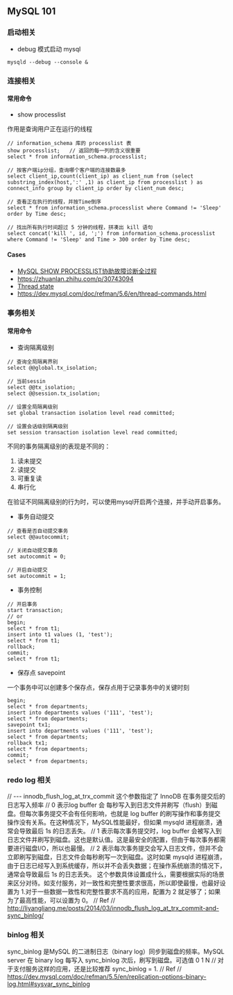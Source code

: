 
## MySQL 101

### 启动相关

- debug 模式启动 mysql

```
mysqld --debug --console &
```

### 连接相关

#### 常用命令

- show processlist

作用是查询用户正在运行的线程

```
// information_schema 库的 processlist 表
show processlist;   // 返回的每一列的含义很重要
select * from information_schema.processlist;

// 按客户端ip分组，查询哪个客户端的连接数最多
select client_ip,count(client_ip) as client_num from (select substring_index(host,':' ,1) as client_ip from processlist ) as connect_info group by client_ip order by client_num desc;

// 查看正在执行的线程，并按Time倒序
select * from information_schema.processlist where Command != 'Sleep' order by Time desc;

// 找出所有执行时间超过 5 分钟的线程，拼凑出 kill 语句
select concat('kill ', id, ';') from information_schema.processlist where Command != 'Sleep' and Time > 300 order by Time desc;

```

#### Cases

- [MySQL SHOW PROCESSLIST协助故障诊断全过程](https://www.jb51.net/article/156313.htm)
- https://zhuanlan.zhihu.com/p/30743094
- [Thread state](https://dev.mysql.com/doc/refman/5.6/en/general-thread-states.html)
- https://dev.mysql.com/doc/refman/5.6/en/thread-commands.html

### 事务相关

#### 常用命令

- 查询隔离级别

```
// 查询全局隔离界别
select @@global.tx_isolation;

// 当前sessin
select @@tx_isolation;
select @@session.tx_isolation;

// 设置全局隔离级别
set global transaction isolation level read committed;

// 设置会话级别隔离级别
set session transaction isolation level read committed;
```

不同的事务隔离级别的表现是不同的：
1. 读未提交
2. 读提交
3. 可重复读
4. 串行化

在验证不同隔离级别的行为时，可以使用mysql开启两个连接，并手动开启事务。

- 事务自动提交

```
// 查看是否自动提交事务
select @@autocommit;

// 关闭自动提交事务
set autocommit = 0;

// 开启自动提交
set autocommit = 1;
```

- 事务控制

```
// 开启事务
start transaction;
// or
begin;
select * from t1;
insert into t1 values (1, 'test');
select * from t1;
rollback;
commit;
select * from t1;
```

- 保存点 savepoint

一个事务中可以创建多个保存点，保存点用于记录事务中的关键时刻

```
begin;
select * from departments;
insert into departments values ('111', 'test');
select * from departments;
savepoint tx1;
insert into departments values ('111', 'test');
select * from departments;
rollback tx1;
select * from departments;
commit;
select * from departments;
```


### redo log 相关

// ---
innodb_flush_log_at_trx_commit 这个参数指定了 InnoDB 在事务提交后的日志写入频率
// 0 表示log buffer 会 每秒写入到日志文件并刷写（flush）到磁盘。但每次事务提交不会有任何影响，也就是 log buffer 的刷写操作和事务提交操作没有关系。在这种情况下，MySQL性能最好，但如果 mysqld 进程崩溃，通常会导致最后 1s 的日志丢失。
// 1 表示每次事务提交时，log buffer 会被写入到日志文件并刷写到磁盘。这也是默认值。这是最安全的配置，但由于每次事务都需要进行磁盘I/O，所以也最慢。
// 2 表示每次事务提交会写入日志文件，但并不会立即刷写到磁盘，日志文件会每秒刷写一次到磁盘。这时如果 mysqld 进程崩溃，由于日志已经写入到系统缓存，所以并不会丢失数据；在操作系统崩溃的情况下，通常会导致最后 1s 的日志丢失。
这个参数具体设置成什么，需要根据实际的场景来区分对待。如支付服务，对一致性和完整性要求很高，所以即使最慢，也最好设置为 1.对于一些数据一致性和完整性要求不高的应用，配置为 2 就足够了；如果为了最高性能，可以设置为 0。
// Ref
// http://liyangliang.me/posts/2014/03/innodb_flush_log_at_trx_commit-and-sync_binlog/

### binlog 相关

sync_binlog 是MySQL 的二进制日志（binary log）同步到磁盘的频率。MySQL server 在 binary log 每写入 sync_binlog 次后，刷写到磁盘。可选值 0 1 N
// 对于支付服务这样的应用，还是比较推荐 sync_binlog = 1.
// Ref
// https://dev.mysql.com/doc/refman/5.5/en/replication-options-binary-log.html#sysvar_sync_binlog 


